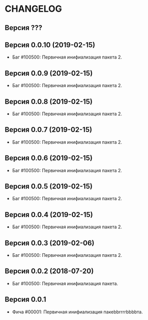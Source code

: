 CHANGELOG
====================


Версия ???
--------------------


Версия 0.0.10 (2019-02-15)
--------------------
 - Баг #100500: Первичная инифиализация пакета 2.


Версия 0.0.9 (2019-02-15)
--------------------
 - Баг #100500: Первичная инифиализация пакета 2.


Версия 0.0.8 (2019-02-15)
--------------------
 - Баг #100500: Первичная инифиализация пакета 2.


Версия 0.0.7 (2019-02-15)
--------------------
 - Баг #100500: Первичная инифиализация пакета 2.


Версия 0.0.6 (2019-02-15)
--------------------
 - Баг #100500: Первичная инифиализация пакета 2.


Версия 0.0.5 (2019-02-15)
--------------------
 - Баг #100500: Первичная инифиализация пакета 2.


Версия 0.0.4 (2019-02-15)
--------------------
 - Баг #100500: Первичная инифиализация пакета 2.


Версия 0.0.3 (2019-02-06)
--------------------
 - Баг #100500: Первичная инифиализация пакета 2.


Версия 0.0.2 (2018-07-20)
--------------------
 - Баг #100500: Первичная инифиализация пакета.


Версия 0.0.1
--------------------
 - Фича #00001: Первичная инифиализация пакеbbrrrrbbbbта.
